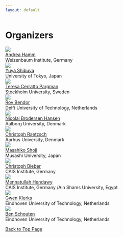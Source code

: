 ```yaml
---
layout: default
---
```


# Organizers

<div class="profile-wrapper">
<img src="files/profile_photos/andreahamm.jpg" class="profile-photo">
<div class="profile-text"><a href="https://www.weizenbaum-institut.de/portrait/p/andrea-hamm/#page=1&sort=date">Andrea Hamm</a><br>Weizenbaum Institute, Germany</div></div>
<div class="profile-wrapper">
<img src="files/profile_photos/yuyashibuya.jpeg" class="profile-photo">
<div class="profile-text"><a href="https://www.yuyashibuya.com/">Yuya Shibuya</a><br>University of Tokyo, Japan</div></div>
<div class="profile-wrapper">
<img src="files/profile_photos/Tessy.jpg" class="profile-photo">
<div class="profile-text"><a href="https://www.su.se/profiles/tcerr-1.182306">Teresa Cerratto Pargman</a><br>Stockholm University, Sweden</div></div>
<div class="profile-wrapper">
<img src="files/profile_photos/avatar2.jpeg" class="profile-photo">
<div class="profile-text"><a href="">Roy Bendor</a><br>Delft University of Technology, Netherlands</div></div>
<div class="profile-wrapper">
<img src="files/profile_photos/avatar3.jpeg" class="profile-photo">
<div class="profile-text"><a href="">Nicolai Brodersen Hansen</a><br>Aalborg University, Denmark</div></div>
<div class="profile-wrapper">
<img src="files/profile_photos/ChristophRaetzsch.jpg" class="profile-photo">
<div class="profile-text"><a href="https://pure.au.dk/portal/en/persons/christoph-raetzsch(91eb24de-3d92-4846-9216-1c7aee8c2ff2).html">Christoph Raetzsch</a><br>Aarhus University, Denmark</div></div>
<div class="profile-wrapper">
<img src="files/profile_photos/MasahikoShoji.jpg" class="profile-photo">
<div class="profile-text"><a href="https://www.glocom.ac.jp/en/researcher/116">Masahiko Shoji</a><br>Musashi University, Japan</div></div>
<div class="profile-wrapper">
<img src="files/profile_photos/ChristophBieber.jpg" class="profile-photo">
<div class="profile-text"><a href="https://www.cais-research.de/team/christoph-bieber/">Christoph Bieber</a><br>CAIS Institute, Germany</div></div>
<div class="profile-wrapper">
<img src="files/profile_photos/avatar7.jpeg" class="profile-photo">
<div class="profile-text"><a href="">Mennatullah Hendawy</a><br>CAIS Institute, Germany /Ain Shams University, Egypt</div></div>
<div class="profile-wrapper">
<img src="files/profile_photos/avatar8.jpeg" class="profile-photo">
<div class="profile-text"><a href="">Gwen Klerks</a><br>Eindhoven University of Technology, Netherlands</div></div>
<div class="profile-wrapper">
<img src="files/profile_photos/BenSchouten.jpg" class="profile-photo">
<div class="profile-text"><a href="https://www.tue.nl/en/research/researchers/ben-schouten/">Ben Schouten</a><br>Eindhoven University of Technology, Netherlands</div></div>

<a href = "./" class="btn-to-top">Back to Top Page</a>